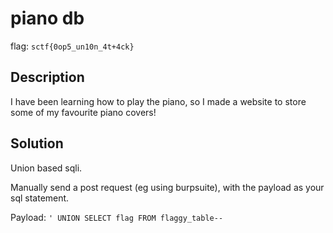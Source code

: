# piano db

flag: `sctf{0op5_un10n_4t+4ck}`

## Description

I have been learning how to play the piano, so I made a website to store some of my favourite piano covers!

## Solution

Union based sqli.

Manually send a post request (eg using burpsuite), with the payload as your sql statement.

Payload: `' UNION SELECT flag FROM flaggy_table--`

